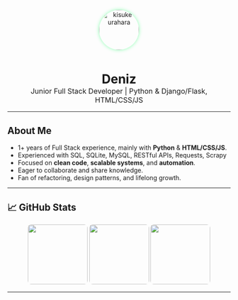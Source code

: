 <p align="center">
  <img src="https://media2.giphy.com/media/v1.Y2lkPTc5MGI3NjExbjFvcjhqcm02d3pvbWtyaTJhejE4MHlpZjlndGZjdWh3azMzOWN5dyZlcD12MV9pbnRlcm5hbF9naWZfYnlfaWQmY3Q9Zw/Q38VMrPlgWHXW/giphy.gif" alt="kisuke urahara" width="90" style="border-radius: 50%; box-shadow: 0 0 8px #8cffb2; margin-bottom: 10px;" />
</p>

<h1 align="center" style="margin-bottom:0;">
  Deniz <span style="font-size:0.8em;"></span> 
</h1>
<p align="center" style="margin-top:0; font-size:1.15em;">
  Junior Full Stack Developer | Python & Django/Flask, HTML/CSS/JS
</p>

---

## About Me

- 1+ years of Full Stack experience, mainly with **Python** & **HTML/CSS/JS**.
- Experienced with SQL, SQLite, MySQL, RESTful APIs, Requests, Scrapy
- Focused on **clean code**, **scalable systems**, and **automation**.
- Eager to collaborate and share knowledge.
- Fan of refactoring, design patterns, and lifelong growth.

---

## 📈 GitHub Stats

<div align="center">
  <img src="https://github-readme-stats.vercel.app/api?username=sylviachristel&theme=chartreuse-dark&hide_title=true&show_icons=true&count_private=true&include_all_commits=true" height="135" style="border-radius:8px;"/>
  <img src="https://github-readme-stats.vercel.app/api/top-langs?username=sylviachristel&layout=compact&langs_count=6&include_all_commits=true&theme=chartreuse-dark" height="135" style="border-radius:8px;"/>
  <img src="https://streak-stats.demolab.com?user=sylviachristel&theme=chartreuse-dark&count_private=true&include_all_commits=true"" height="135" style="border-radius:8px;"/>
</div>

---


<!--## WakaTime -->
<!--START_SECTION:waka-->
<!--END_SECTION:waka-->


